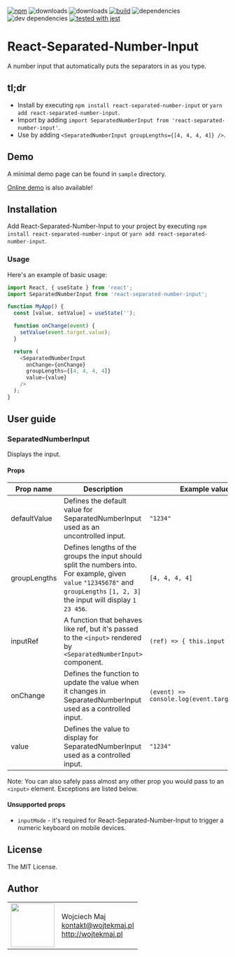 [![npm](https://img.shields.io/npm/v/react-separated-number-input.svg)](https://www.npmjs.com/package/react-separated-number-input) ![downloads](https://img.shields.io/npm/dt/react-separated-number-input.svg) ![downloads](https://img.shields.io/npm/dt/react-separated-number-input.svg) [![build](https://travis-ci.com/wojtekmaj/react-separated-number-input.svg?branch=master)](https://travis-ci.com/wojtekmaj/react-separated-number-input) ![dependencies](https://img.shields.io/david/wojtekmaj/react-separated-number-input.svg
) ![dev dependencies](https://img.shields.io/david/dev/wojtekmaj/react-separated-number-input.svg
) [![tested with jest](https://img.shields.io/badge/tested_with-jest-99424f.svg)](https://github.com/facebook/jest)

# React-Separated-Number-Input

A number input that automatically puts the separators in as you type.

## tl;dr
* Install by executing `npm install react-separated-number-input` or `yarn add react-separated-number-input`.
* Import by adding `import SeparatedNumberInput from 'react-separated-number-input'`.
* Use by adding `<SeparatedNumberInput groupLengths={[4, 4, 4, 4]} />`.

## Demo

A minimal demo page can be found in `sample` directory.

[Online demo](http://projects.wojtekmaj.pl/react-separated-number-input/) is also available!

## Installation

Add React-Separated-Number-Input to your project by executing `npm install react-separated-number-input` or `yarn add react-separated-number-input`.

### Usage

Here's an example of basic usage:

```js
import React, { useState } from 'react';
import SeparatedNumberInput from 'react-separated-number-input';

function MyApp() {
  const [value, setValue] = useState('');

  function onChange(event) {
    setValue(event.target.value);
  }

  return (
    <SeparatedNumberInput
      onChange={onChange}
      groupLengths={[4, 4, 4, 4]}
      value={value}
    />
  );
}
```

## User guide

### SeparatedNumberInput

Displays the input.

#### Props

|Prop name|Description|Example values|
|----|----|----|
|defaultValue|Defines the default value for SeparatedNumberInput used as an uncontrolled input.|`"1234"`|
|groupLengths|Defines lengths of the groups the input should split the numbers into. For example, given `value` `"12345678"` and `groupLengths` `[1, 2, 3]` the input will display `1 23 456`.|`[4, 4, 4, 4]`|
|inputRef|A function that behaves like ref, but it's passed to the `<input>` rendered by `<SeparatedNumberInput>` component.|`(ref) => { this.input = ref; }`|
|onChange|Defines the function to update the value when it changes in SeparatedNumberInput used as a controlled input.|`(event) => console.log(event.target.value);`|
|value|Defines the value to display for SeparatedNumberInput used as a controlled input.|`"1234"`

Note: You can also safely pass almost any other prop you would pass to an `<input>` element. Exceptions are listed below.

#### Unsupported props

* `inputMode` - it's required for React-Separated-Number-Input to trigger a numeric keyboard on mobile devices.

## License

The MIT License.

## Author

<table>
  <tr>
    <td>
      <img src="https://github.com/wojtekmaj.png?s=100" width="100">
    </td>
    <td>
      Wojciech Maj<br />
      <a href="mailto:kontakt@wojtekmaj.pl">kontakt@wojtekmaj.pl</a><br />
      <a href="http://wojtekmaj.pl">http://wojtekmaj.pl</a>
    </td>
  </tr>
</table>
